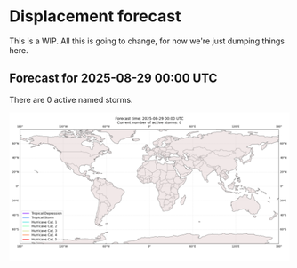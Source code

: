 # Displacement forecast

This is a WIP. All this is going to change, for now we're just dumping things here.

## Forecast for 2025-08-29 00:00 UTC

There are 0 active named storms.

![Active storm ensemble tracks](ECMWF_TC_tracks_20250829000000.png)


